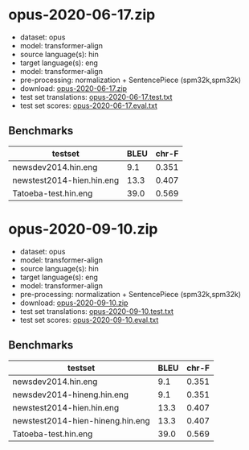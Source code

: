 # opus-2020-06-17.zip

* dataset: opus
* model: transformer-align
* source language(s): hin
* target language(s): eng
* model: transformer-align
* pre-processing: normalization + SentencePiece (spm32k,spm32k)
* download: [opus-2020-06-17.zip](https://object.pouta.csc.fi/Tatoeba-MT-models/hin-eng/opus-2020-06-17.zip)
* test set translations: [opus-2020-06-17.test.txt](https://object.pouta.csc.fi/Tatoeba-MT-models/hin-eng/opus-2020-06-17.test.txt)
* test set scores: [opus-2020-06-17.eval.txt](https://object.pouta.csc.fi/Tatoeba-MT-models/hin-eng/opus-2020-06-17.eval.txt)

## Benchmarks

| testset               | BLEU  | chr-F |
|-----------------------|-------|-------|
| newsdev2014.hin.eng 	| 9.1 	| 0.351 |
| newstest2014-hien.hin.eng 	| 13.3 	| 0.407 |
| Tatoeba-test.hin.eng 	| 39.0 	| 0.569 |

# opus-2020-09-10.zip

* dataset: opus
* model: transformer-align
* source language(s): hin
* target language(s): eng
* model: transformer-align
* pre-processing: normalization + SentencePiece (spm32k,spm32k)
* download: [opus-2020-09-10.zip](https://object.pouta.csc.fi/Tatoeba-MT-models/hin-eng/opus-2020-09-10.zip)
* test set translations: [opus-2020-09-10.test.txt](https://object.pouta.csc.fi/Tatoeba-MT-models/hin-eng/opus-2020-09-10.test.txt)
* test set scores: [opus-2020-09-10.eval.txt](https://object.pouta.csc.fi/Tatoeba-MT-models/hin-eng/opus-2020-09-10.eval.txt)

## Benchmarks

| testset               | BLEU  | chr-F |
|-----------------------|-------|-------|
| newsdev2014.hin.eng 	| 9.1 	| 0.351 |
| newsdev2014-hineng.hin.eng 	| 9.1 	| 0.351 |
| newstest2014-hien.hin.eng 	| 13.3 	| 0.407 |
| newstest2014-hien-hineng.hin.eng 	| 13.3 	| 0.407 |
| Tatoeba-test.hin.eng 	| 39.0 	| 0.569 |

